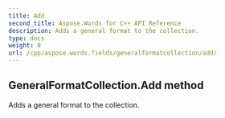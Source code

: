 ```yaml
---
title: Add
second_title: Aspose.Words for C++ API Reference
description: Adds a general format to the collection. 
type: docs
weight: 0
url: /cpp/aspose.words.fields/generalformatcollection/add/
---
```

## GeneralFormatCollection.Add method


Adds a general format to the collection. 

